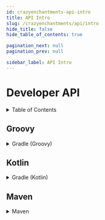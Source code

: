```yaml
---
id: crazyenchantments-api-intro
title: API Intro
slug: /crazyenchantments/api/intro
hide_title: false
hide_table_of_contents: true

pagination_next: null
pagination_prev: null

sidebar_label: API Intro
---
```

# Developer API

<details>
  <summary>Table of Contents</summary>
  <ol>
    <li>
      <a href="#getting-started">Adding CrazyEnchantments to your project</a>
      <ul>
        <li><a href="##maven">Maven</a></li>
        <li><a href="##groovy">Gradle (Groovy)</a></li>
        <li><a href="##kotlin">Gradle (Kotlin)</a></li>
      </ul>
    </li>
  </ol>
</details>

## Groovy
<details>
 <summary>
   Gradle (Groovy)
 </summary>

```gradle
repositories {
    maven {
        url = "https://repo.crazycrew.us/releases"
    }
}
```

```gradle
dependencies {
    compileOnly "com.badbones69.crazyenchantments:crazyenchantments-api:1.9.8"
}
```
</details>

## Kotlin
<details>
 <summary>
   Gradle (Kotlin)
 </summary>

```gradle
repositories {
    maven("https://repo.crazycrew.us/releases")
}
```

```gradle
dependencies {
    compileOnly("com.badbones69.crazyenchantments", "crazyenchantments-api", "1.9.8")
}
```
</details>

## Maven
<details>
 <summary>
   Maven
 </summary>

```xml
<repository>
  <id>crazycrew-releases</id>
  <url>https://repo.crazycrew.us/releases</url>
</repository>
```

```xml
<dependency>
  <groupId>com.badbones69.crazyenchantments</groupId>
  <artifactId>crazyenchantments-api</artifactId>
  <version>1.9.8</version>
 </dependency>
```
</details>
